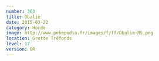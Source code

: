 ```yaml
---
number: 363
title: Obalie
date: 2015-03-22
category: Horde
image: http://www.pokepedia.fr/images/f/ff/Obalie-RS.png
location: Grotte Tréfonds
level: 17
version: OR
---
```


